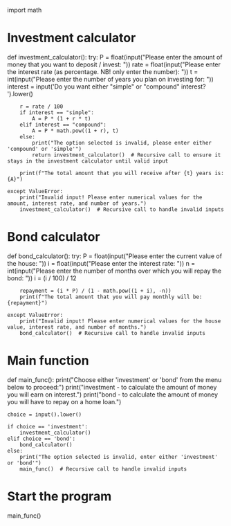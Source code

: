 import math

# Investment calculator
def investment_calculator():
    try:
        P = float(input("Please enter the amount of money that you want to deposit / invest: "))
        rate = float(input("Please enter the interest rate (as percentage. NB! only enter the number): "))
        t = int(input("Please enter the number of years you plan on investing for: "))
        interest = input('Do you want either "simple" or "compound" interest? ').lower()

        r = rate / 100
        if interest == "simple":
            A = P * (1 + r * t)
        elif interest == "compound":
            A = P * math.pow((1 + r), t)
        else:
            print("The option selected is invalid, please enter either 'compound' or 'simple'")
            return investment_calculator()  # Recursive call to ensure it stays in the investment calculator until valid input

        print(f"The total amount that you will receive after {t} years is: {A}")

    except ValueError:
        print("Invalid input! Please enter numerical values for the amount, interest rate, and number of years.")
        investment_calculator()  # Recursive call to handle invalid inputs

# Bond calculator
def bond_calculator():
    try:
        P = float(input("Please enter the current value of the house: "))
        i = float(input("Please enter the interest rate: "))
        n = int(input("Please enter the number of months over which you will repay the bond: "))
        i = (i / 100) / 12

        repayment = (i * P) / (1 - math.pow((1 + i), -n))
        print(f"The total amount that you will pay monthly will be: {repayment}")

    except ValueError:
        print("Invalid input! Please enter numerical values for the house value, interest rate, and number of months.")
        bond_calculator()  # Recursive call to handle invalid inputs

# Main function
def main_func():
    print("Choose either 'investment' or 'bond' from the menu below to proceed:")
    print("investment - to calculate the amount of money you will earn on interest.")
    print("bond - to calculate the amount of money you will have to repay on a home loan.")

    choice = input().lower()

    if choice == 'investment':
        investment_calculator()
    elif choice == 'bond':
        bond_calculator()
    else:
        print("The option selected is invalid, enter either 'investment' or 'bond'")
        main_func()  # Recursive call to handle invalid inputs

# Start the program
main_func()
